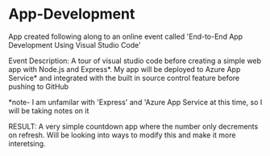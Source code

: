 # App-Development
App created following along to an online event called 'End-to-End App Development Using Visual Studio Code'

Event Description: A tour of visual studio code before creating a simple web app with Node.js and Express*.
My app will be deployed to Azure App Service* and integrated with the built in source control feature before pushing to GitHub

*note- I am unfamilar with 'Express' and 'Azure App Service at this time, so I will be taking notes on it

RESULT: A very simple countdown app where the number only decrements on refresh. Will be looking into ways to modify this and make it more interetsing.
